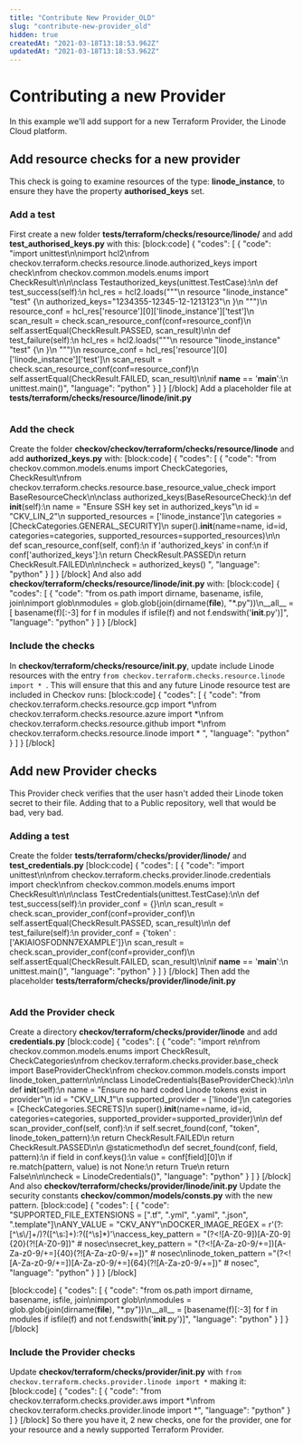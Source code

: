 ```yaml
---
title: "Contribute New Provider_OLD"
slug: "contribute-new-provider_old"
hidden: true
createdAt: "2021-03-18T13:18:53.962Z"
updatedAt: "2021-03-18T13:18:53.962Z"
---
```

# Contributing a new Provider
In this example we'll add support for a new Terraform Provider, the Linode Cloud platform.

## Add resource checks for a new provider
This check is going to examine resources of the type: **linode_instance**, to ensure they have the property **authorised_keys** set.

### Add a test
First create a new folder **tests/terraform/checks/resource/linode/** and add **test_authorised_keys.py** with this:
[block:code]
{
  "codes": [
    {
      "code": "import unittest\n\nimport hcl2\nfrom checkov.terraform.checks.resource.linode.authorized_keys import check\nfrom checkov.common.models.enums import CheckResult\n\n\nclass Testauthorized_keys(unittest.TestCase):\n\n    def test_success(self):\n        hcl_res = hcl2.loads(\"\"\"\n        resource \"linode_instance\" \"test\" {\n        authorized_keys=\"1234355-12345-12-1213123\"\n        }\n        \"\"\")\n        resource_conf = hcl_res['resource'][0]['linode_instance']['test']\n        scan_result = check.scan_resource_conf(conf=resource_conf)\n        self.assertEqual(CheckResult.PASSED, scan_result)\n\n    def test_failure(self):\n        hcl_res = hcl2.loads(\"\"\"\n        resource \"linode_instance\" \"test\" {\n        }\n        \"\"\")\n        resource_conf = hcl_res['resource'][0]['linode_instance']['test']\n        scan_result = check.scan_resource_conf(conf=resource_conf)\n        self.assertEqual(CheckResult.FAILED, scan_result)\n\nif __name__ == '__main__':\n    unittest.main()",
      "language": "python"
    }
  ]
}
[/block]
Add a placeholder file at **tests/terraform/checks/resource/linode/__init__.py**

```python

```

### Add the check

Create the folder **checkov/checkov/terraform/checks/resource/linode** and add **authorized_keys.py** with:
[block:code]
{
  "codes": [
    {
      "code": "from checkov.common.models.enums import CheckCategories, CheckResult\nfrom checkov.terraform.checks.resource.base_resource_value_check import BaseResourceCheck\n\nclass authorized_keys(BaseResourceCheck):\n    def __init__(self):\n        name = \"Ensure SSH key set in authorized_keys\"\n        id = \"CKV_LIN_2\"\n        supported_resources = ['linode_instance']\n        categories = [CheckCategories.GENERAL_SECURITY]\n        super().__init__(name=name, id=id, categories=categories, supported_resources=supported_resources)\n\n    def scan_resource_conf(self, conf):\n        if 'authorized_keys' in conf:\n            if conf['authorized_keys']:\n                return CheckResult.PASSED\n        return CheckResult.FAILED\n\n\ncheck = authorized_keys() ",
      "language": "python"
    }
  ]
}
[/block]
And also add **checkov/terraform/checks/resource/linode/__init__.py** with:
[block:code]
{
  "codes": [
    {
      "code": "from os.path import dirname, basename, isfile, join\nimport glob\nmodules = glob.glob(join(dirname(__file__), \"*.py\"))\n__all__ = [ basename(f)[:-3] for f in modules if isfile(f) and not f.endswith('__init__.py')]",
      "language": "python"
    }
  ]
}
[/block]
### Include the checks
In **checkov/terraform/checks/resource/__init__.py**, update include Linode resources with the entry `from checkov.terraform.checks.resource.linode import * `.
This will ensure that this and any future Linode resource test are included in Checkov runs:
[block:code]
{
  "codes": [
    {
      "code": "from checkov.terraform.checks.resource.gcp import *\nfrom checkov.terraform.checks.resource.azure import *\nfrom checkov.terraform.checks.resource.github import *\nfrom checkov.terraform.checks.resource.linode import * ",
      "language": "python"
    }
  ]
}
[/block]
## Add new Provider checks
This Provider check verifies that the user hasn't added their Linode token secret to their file. Adding that to a Public repository, well that would be bad, very bad.

### Adding a test
Create the folder **tests/terraform/checks/provider/linode/** and **test_credentials.py**
[block:code]
{
  "codes": [
    {
      "code": "import unittest\n\nfrom checkov.terraform.checks.provider.linode.credentials import check\nfrom checkov.common.models.enums import CheckResult\n\n\nclass TestCredentials(unittest.TestCase):\n\n    def test_success(self):\n        provider_conf = {}\n\n        scan_result = check.scan_provider_conf(conf=provider_conf)\n        self.assertEqual(CheckResult.PASSED, scan_result)\n\n    def test_failure(self):\n        provider_conf = {'token' :['AKIAIOSFODNN7EXAMPLE']}\n        scan_result = check.scan_provider_conf(conf=provider_conf)\n        self.assertEqual(CheckResult.FAILED, scan_result)\n\nif __name__ == '__main__':\n    unittest.main()",
      "language": "python"
    }
  ]
}
[/block]
Then add the placeholder **tests/terraform/checks/provider/linode/__init__.py**
```python

```

### Add the Provider check
Create a directory **checkov/terraform/checks/provider/linode** and add **credentials.py**
[block:code]
{
  "codes": [
    {
      "code": "import re\nfrom checkov.common.models.enums import CheckResult, CheckCategories\nfrom checkov.terraform.checks.provider.base_check import BaseProviderCheck\nfrom checkov.common.models.consts import linode_token_pattern\n\n\nclass LinodeCredentials(BaseProviderCheck):\n\n    def __init__(self):\n        name = \"Ensure no hard coded Linode tokens exist in provider\"\n        id = \"CKV_LIN_1\"\n        supported_provider = ['linode']\n        categories = [CheckCategories.SECRETS]\n        super().__init__(name=name, id=id, categories=categories, supported_provider=supported_provider)\n\n    def scan_provider_conf(self, conf):\n        if self.secret_found(conf, \"token\", linode_token_pattern):\n            return CheckResult.FAILED\n        return CheckResult.PASSED\n\n    @staticmethod\n    def secret_found(conf, field, pattern):\n        if field in conf.keys():\n            value = conf[field][0]\n            if re.match(pattern, value) is not None:\n                return True\n        return False\n\n\ncheck = LinodeCredentials()",
      "language": "python"
    }
  ]
}
[/block]
And also **checkov/terraform/checks/provider/linode/__init__.py**
Update the security constants **checkov/common/models/consts.py** with the new pattern.
[block:code]
{
  "codes": [
    {
      "code": "SUPPORTED_FILE_EXTENSIONS = [\".tf\", \".yml\", \".yaml\", \".json\", \".template\"]\nANY_VALUE = \"CKV_ANY\"\nDOCKER_IMAGE_REGEX = r'(?:[^\\s\\/]+/)?([^\\s:]+):?([^\\s]*)'\naccess_key_pattern = \"(?<![A-Z0-9])[A-Z0-9]{20}(?![A-Z0-9])\" # nosec\nsecret_key_pattern = \"(?<![A-Za-z0-9/+=])[A-Za-z0-9/+=]{40}(?![A-Za-z0-9/+=])\" # nosec\nlinode_token_pattern =\"(?<![A-Za-z0-9/+=])[A-Za-z0-9/+=]{64}(?![A-Za-z0-9/+=])\" # nosec",
      "language": "python"
    }
  ]
}
[/block]

[block:code]
{
  "codes": [
    {
      "code": "from os.path import dirname, basename, isfile, join\nimport glob\n\nmodules = glob.glob(join(dirname(__file__), \"*.py\"))\n__all__ = [basename(f)[:-3] for f in modules if isfile(f) and not f.endswith('__init__.py')]",
      "language": "python"
    }
  ]
}
[/block]
### Include the Provider checks
Update **checkov/terraform/checks/provider/__init__.py** with `from checkov.terraform.checks.provider.linode import *` making it:
[block:code]
{
  "codes": [
    {
      "code": "from checkov.terraform.checks.provider.aws import *\nfrom checkov.terraform.checks.provider.linode import *",
      "language": "python"
    }
  ]
}
[/block]
So there you have it, 2 new checks, one for the provider, one for your resource and a newly supported Terraform Provider.